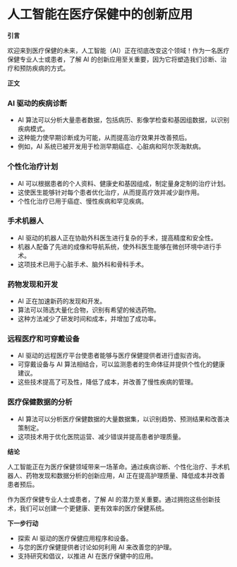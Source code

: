 # **人工智能在医疗保健中的创新应用**

**引言**

欢迎来到医疗保健的未来，人工智能（AI）正在彻底改变这个领域！作为一名医疗保健专业人士或患者，了解 AI 的创新应用至关重要，因为它将塑造我们诊断、治疗和预防疾病的方式。

**正文**

### **AI 驱动的疾病诊断**

* AI 算法可以分析大量患者数据，包括病历、影像学检查和基因组数据，以识别疾病模式。
* 这种能力使早期诊断成为可能，从而提高治疗效果并改善预后。
* 例如，AI 系统已被开发用于检测早期癌症、心脏病和阿尔茨海默病。

### **个性化治疗计划**

* AI 可以根据患者的个人资料、健康史和基因组成，制定量身定制的治疗计划。
* 这使医生能够针对每个患者优化治疗，从而提高疗效并减少副作用。
* 个性化治疗已用于癌症、慢性疾病和罕见疾病。

### **手术机器人**

* AI 驱动的机器人正在协助外科医生进行复杂的手术，提高精度和安全性。
* 机器人配备了先进的成像和导航系统，使外科医生能够在微创环境中进行手术。
* 这项技术已用于心脏手术、脑外科和骨科手术。

### **药物发现和开发**

* AI 正在加速新药的发现和开发。
* 算法可以筛选大量化合物，识别有希望的候选药物。
* 这种方法减少了研发时间和成本，并增加了成功率。

### **远程医疗和可穿戴设备**

* AI 驱动的远程医疗平台使患者能够与医疗保健提供者进行虚拟咨询。
* 可穿戴设备与 AI 算法相结合，可以监测患者的生命体征并提供个性化的健康建议。
* 这些技术提高了可及性，降低了成本，并改善了慢性疾病的管理。

### **医疗保健数据的分析**

* AI 算法可以分析医疗保健数据的大量数据集，以识别趋势、预测结果和改善决策制定。
* 这项技术用于优化医院运营、减少错误并提高患者护理质量。

**结论**

人工智能正在为医疗保健领域带来一场革命。通过疾病诊断、个性化治疗、手术机器人、药物发现和数据分析的创新应用，AI 正在提高护理质量、降低成本并改善患者预后。

作为医疗保健专业人士或患者，了解 AI 的潜力至关重要。通过拥抱这些创新技术，我们可以创建一个更健康、更有效率的医疗保健系统。

**下一步行动**

* 探索 AI 驱动的医疗保健应用程序和设备。
* 与您的医疗保健提供者讨论如何利用 AI 来改善您的护理。
* 支持研究和倡议，以推进 AI 在医疗保健中的应用。
